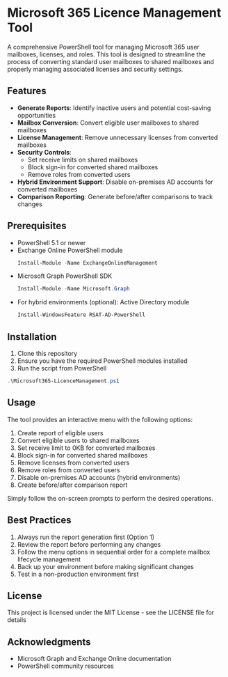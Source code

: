 # Microsoft 365 Licence Management Tool

A comprehensive PowerShell tool for managing Microsoft 365 user mailboxes, licenses, and roles. This tool is designed to streamline the process of converting standard user mailboxes to shared mailboxes and properly managing associated licenses and security settings.

## Features

- **Generate Reports**: Identify inactive users and potential cost-saving opportunities
- **Mailbox Conversion**: Convert eligible user mailboxes to shared mailboxes
- **License Management**: Remove unnecessary licenses from converted mailboxes
- **Security Controls**:
  - Set receive limits on shared mailboxes
  - Block sign-in for converted shared mailboxes
  - Remove roles from converted users
- **Hybrid Environment Support**: Disable on-premises AD accounts for converted mailboxes
- **Comparison Reporting**: Generate before/after comparisons to track changes

## Prerequisites

- PowerShell 5.1 or newer
- Exchange Online PowerShell module
  ```powershell
  Install-Module -Name ExchangeOnlineManagement
  ```
- Microsoft Graph PowerShell SDK
  ```powershell
  Install-Module -Name Microsoft.Graph
  ```
- For hybrid environments (optional): Active Directory module
  ```powershell
  Install-WindowsFeature RSAT-AD-PowerShell
  ```

## Installation

1. Clone this repository
2. Ensure you have the required PowerShell modules installed
3. Run the script from PowerShell

```powershell
.\Microsoft365-LicenceManagement.ps1
```

## Usage

The tool provides an interactive menu with the following options:

1. Create report of eligible users
2. Convert eligible users to shared mailboxes
3. Set receive limit to 0KB for converted mailboxes
4. Block sign-in for converted shared mailboxes
5. Remove licenses from converted users
6. Remove roles from converted users
7. Disable on-premises AD accounts (hybrid environments)
8. Create before/after comparison report

Simply follow the on-screen prompts to perform the desired operations.

## Best Practices

1. Always run the report generation first (Option 1)
2. Review the report before performing any changes
3. Follow the menu options in sequential order for a complete mailbox lifecycle management
4. Back up your environment before making significant changes
5. Test in a non-production environment first

## License

This project is licensed under the MIT License - see the LICENSE file for details

## Acknowledgments

* Microsoft Graph and Exchange Online documentation
* PowerShell community resources

